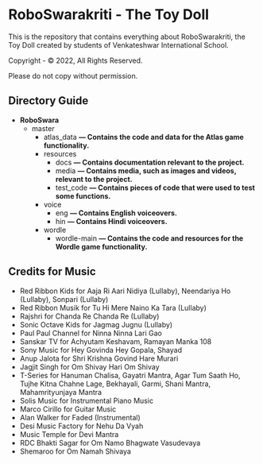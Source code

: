 # RoboSwarakriti - The Toy Doll
This is the repository that contains everything about RoboSwarakriti, the Toy Doll created by students of Venkateshwar International School.  

Copyright - © 2022, All Rights Reserved.  

Please do not copy without permission.  

## Directory Guide  
* **RoboSwara**
    * master
       * atlas_data **— Contains the code and data for the Atlas game functionality.**
       * resources
           * docs **— Contains documentation relevant to the project.**
           * media **— Contains media, such as images and videos, relevant to the project.**
           * test_code **— Contains pieces of code that were used to test some functions.**
       * voice
           * eng **— Contains English voiceovers.**
           * hin **— Contains Hindi voiceovers.**
       * wordle
           * wordle-main **— Contains the code and resources for the Wordle game functionality.**

## Credits for Music
* Red Ribbon Kids for Aaja Ri Aari Nidiya (Lullaby), Neendariya Ho (Lullaby), Sonpari (Lullaby)
* Red Ribbon Musik for Tu Hi Mere Naino Ka Tara (Lullaby)
* Rajshri for Chanda Re Chanda Re (Lullaby)
* Sonic Octave Kids for Jagmag Jugnu (Lullaby)
* Paul Paul Channel for Ninna Ninna Lari Gao
* Sanskar TV for Achyutam Keshavam, Ramayan Manka 108
* Sony Music for Hey Govinda Hey Gopala, Shayad
* Anup Jalota for Shri Krishna Govind Hare Murari
* Jagjit Singh for Om Shivay Hari Om Shivay
* T-Series for Hanuman Chalisa, Gayatri Mantra, Agar Tum Saath Ho, Tujhe Kitna Chahne Lage, Bekhayali, Garmi, Shani Mantra, Mahamrityunjaya Mantra
* Solis Music for Instrumental Piano Music
* Marco Cirillo for Guitar Music
* Alan Walker for Faded (Instrumental)
* Desi Music Factory for Nehu Da Vyah
* Music Temple for Devi Mantra
* RDC Bhakti Sagar for Om Namo Bhagwate Vasudevaya
* Shemaroo for Om Namah Shivaya